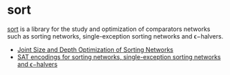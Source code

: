 # sort

[sort](https://github.com/jarfo/sort) is a library for the study and optimization of comparators networks such as sorting networks, 
single-exception sorting networks and ϵ−halvers.

* [Joint Size and Depth Optimization of Sorting Networks](https://arxiv.org/abs/1806.00305)
* [SAT encodings for sorting networks, single-exception sorting networks and ϵ−halvers](https://arxiv.org)
